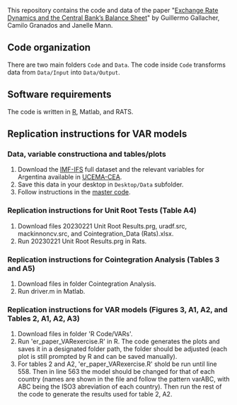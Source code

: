 This repository contains the code and data of the paper "[Exchange Rate Dynamics and the Central Bank’s Balance Sheet](https://guillgall.github.io/files/conversion_er.pdf)" by Guillermo Gallacher, Camilo Granados and Janelle Mann.

## Code organization

There are two main folders `Code` and `Data`. The code inside `Code` transforms data from `Data/Input` into `Data/Output`.

## Software requirements
The code is written in [R](https://www.r-project.org/), Matlab, and RATS.

## Replication instructions for VAR models

### Data, variable constructiona and tables/plots
1. Download the [IMF-IFS](https://data.imf.org/?sk=4c514d48-b6ba-49ed-8ab9-52b0c1a0179b) full dataset and the relevant variables for Argentina available in [UCEMA-CEA](https://ucema.edu.ar/cea).
2. Save this data in your desktop in  `Desktop/Data` subfolder. 
3. Follow instructions in the [master code](Code/00_master_run.R).

### Replication instructions for Unit Root Tests (Table A4)
1. Download files 20230221 Unit Root Results.prg, uradf.src, mackinnoncv.src, and Cointegration_Data (Rats).xlsx. 
2. Run 20230221 Unit Root Results.prg in Rats.

### Replication instructions for Cointegration Analysis (Tables 3 and A5)
1. Download files in folder Cointegration Analysis.
2. Run driver.m in Matlab.

### Replication instructions for VAR models (Figures 3, A1, A2, and Tables 2, A1, A2, A3)
1. Download files in folder 'R Code/VARs'.
2. Run 'er_paper_VARexercise.R' in R.
The code generates the plots and saves it in a designated folder path, the folder should be adjusted (each plot is still prompted by R and can be saved manually).
3. For tables 2 and A2, 'er_paper_VARexercise.R' shold be run until line 558. Then in line 563 the model should be changed for that of each country (names are shown in the file and follow the pattern varABC, with ABC being the ISO3 abreviation of each country). Then run the rest of the code to generate the results used for table 2, A2.
